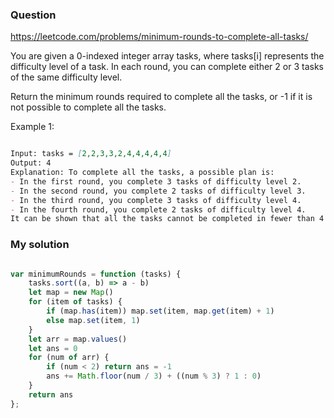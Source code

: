 ### Question

https://leetcode.com/problems/minimum-rounds-to-complete-all-tasks/

You are given a 0-indexed integer array tasks, where tasks[i] represents the difficulty level of a task. In each round, you can complete either 2 or 3 tasks of the same difficulty level.

Return the minimum rounds required to complete all the tasks, or -1 if it is not possible to complete all the tasks.

Example 1:

```md

Input: tasks = [2,2,3,3,2,4,4,4,4,4]
Output: 4
Explanation: To complete all the tasks, a possible plan is:
- In the first round, you complete 3 tasks of difficulty level 2. 
- In the second round, you complete 2 tasks of difficulty level 3. 
- In the third round, you complete 3 tasks of difficulty level 4. 
- In the fourth round, you complete 2 tasks of difficulty level 4.  
It can be shown that all the tasks cannot be completed in fewer than 4 rounds, so the answer is 4.

```

### My solution

```js

var minimumRounds = function (tasks) {
    tasks.sort((a, b) => a - b)
    let map = new Map()
    for (item of tasks) {
        if (map.has(item)) map.set(item, map.get(item) + 1)
        else map.set(item, 1)
    }
    let arr = map.values()
    let ans = 0
    for (num of arr) {
        if (num < 2) return ans = -1
        ans += Math.floor(num / 3) + ((num % 3) ? 1 : 0)
    }
    return ans
};

```
